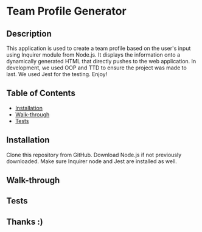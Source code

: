 # Team Profile Generator 

## Description 

This application is used to create a team profile based on the user's input using Inquirer module from Node.js. It displays the information onto a dynamically generated HTML that directly pushes to the web application. In development, we used OOP and TTD to ensure the project was made to last. We used Jest for the testing. Enjoy!
 
## Table of Contents
* [Installation](#installation)
* [Walk-through](#walk-through)
* [Tests](#tests)

## Installation 

Clone this repository from GitHub. Download Node.js if not previously downloaded. Make sure Inquirer node and Jest are installed as well.

## Walk-through

## Tests

## Thanks :)

